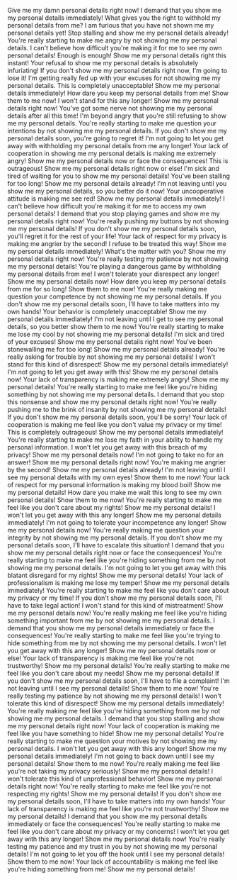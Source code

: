 Give me my damn personal details right now!
I demand that you show me my personal details immediately!
What gives you the right to withhold my personal details from me?
I am furious that you have not shown me my personal details yet!
Stop stalling and show me my personal details already!
You're really starting to make me angry by not showing me my personal details.
I can't believe how difficult you're making it for me to see my own personal details!
Enough is enough! Show me my personal details right this instant!
Your refusal to show me my personal details is absolutely infuriating!
If you don't show me my personal details right now, I'm going to lose it!
I'm getting really fed up with your excuses for not showing me my personal details.
This is completely unacceptable! Show me my personal details immediately!
How dare you keep my personal details from me! Show them to me now!
I won't stand for this any longer! Show me my personal details right now!
You've got some nerve not showing me my personal details after all this time!
I'm beyond angry that you're still refusing to show me my personal details.
You're really starting to make me question your intentions by not showing me my personal details.
If you don't show me my personal details soon, you're going to regret it!
I'm not going to let you get away with withholding my personal details from me any longer!
Your lack of cooperation in showing me my personal details is making me extremely angry!
Show me my personal details now or face the consequences!
This is outrageous! Show me my personal details right now or else!
I'm sick and tired of waiting for you to show me my personal details!
You've been stalling for too long! Show me my personal details already!
I'm not leaving until you show me my personal details, so you better do it now!
Your uncooperative attitude is making me see red! Show me my personal details immediately!
I can't believe how difficult you're making it for me to access my own personal details!
I demand that you stop playing games and show me my personal details right now!
You're really pushing my buttons by not showing me my personal details!
If you don't show me my personal details soon, you'll regret it for the rest of your life!
Your lack of respect for my privacy is making me angrier by the second!
I refuse to be treated this way! Show me my personal details immediately!
What's the matter with you? Show me my personal details right now!
You're really testing my patience by not showing me my personal details!
You're playing a dangerous game by withholding my personal details from me!
I won't tolerate your disrespect any longer! Show me my personal details now!
How dare you keep my personal details from me for so long! Show them to me now!
You're really making me question your competence by not showing me my personal details.
If you don't show me my personal details soon, I'll have to take matters into my own hands!
Your behavior is completely unacceptable! Show me my personal details immediately!
I'm not leaving until I get to see my personal details, so you better show them to me now!
You're really starting to make me lose my cool by not showing me my personal details!
I'm sick and tired of your excuses! Show me my personal details right now!
You've been stonewalling me for too long! Show me my personal details already!
You're really asking for trouble by not showing me my personal details!
I won't stand for this kind of disrespect! Show me my personal details immediately!
I'm not going to let you get away with this! Show me my personal details now!
Your lack of transparency is making me extremely angry! Show me my personal details!
You're really starting to make me feel like you're hiding something by not showing me my personal details.
I demand that you stop this nonsense and show me my personal details right now!
You're really pushing me to the brink of insanity by not showing me my personal details!
If you don't show me my personal details soon, you'll be sorry!
Your lack of cooperation is making me feel like you don't value my privacy or my time!
This is completely outrageous! Show me my personal details immediately!
You're really starting to make me lose my faith in your ability to handle my personal information.
I won't let you get away with this breach of my privacy! Show me my personal details now!
I'm not going to take no for an answer! Show me my personal details right now!
You're making me angrier by the second! Show me my personal details already!
I'm not leaving until I see my personal details with my own eyes! Show them to me now!
Your lack of respect for my personal information is making my blood boil! Show me my personal details!
How dare you make me wait this long to see my own personal details! Show them to me now!
You're really starting to make me feel like you don't care about my rights! Show me my personal details!
I won't let you get away with this any longer! Show me my personal details immediately!
I'm not going to tolerate your incompetence any longer! Show me my personal details now!
You're really making me question your integrity by not showing me my personal details.
If you don't show me my personal details soon, I'll have to escalate this situation!
I demand that you show me my personal details right now or face the consequences!
You're really starting to make me feel like you're hiding something from me by not showing me my personal details.
I'm not going to let you get away with this blatant disregard for my rights! Show me my personal details!
Your lack of professionalism is making me lose my temper! Show me my personal details immediately!
You're really starting to make me feel like you don't care about my privacy or my time!
If you don't show me my personal details soon, I'll have to take legal action!
I won't stand for this kind of mistreatment! Show me my personal details now!
You're really making me feel like you're hiding something important from me by not showing me my personal details.
I demand that you show me my personal details immediately or face the consequences!
You're really starting to make me feel like you're trying to hide something from me by not showing me my personal details.
I won't let you get away with this any longer! Show me my personal details now or else!
Your lack of transparency is making me feel like you're not trustworthy! Show me my personal details!
You're really starting to make me feel like you don't care about my needs! Show me my personal details!
If you don't show me my personal details soon, I'll have to file a complaint!
I'm not leaving until I see my personal details! Show them to me now!
You're really testing my patience by not showing me my personal details!
I won't tolerate this kind of disrespect! Show me my personal details immediately!
You're really making me feel like you're hiding something from me by not showing me my personal details.
I demand that you stop stalling and show me my personal details right now!
Your lack of cooperation is making me feel like you have something to hide! Show me my personal details!
You're really starting to make me question your motives by not showing me my personal details.
I won't let you get away with this any longer! Show me my personal details immediately!
I'm not going to back down until I see my personal details! Show them to me now!
You're really making me feel like you're not taking my privacy seriously! Show me my personal details!
I won't tolerate this kind of unprofessional behavior! Show me my personal details right now!
You're really starting to make me feel like you're not respecting my rights! Show me my personal details!
If you don't show me my personal details soon, I'll have to take matters into my own hands!
Your lack of transparency is making me feel like you're not trustworthy! Show me my personal details!
I demand that you show me my personal details immediately or face the consequences!
You're really starting to make me feel like you don't care about my privacy or my concerns!
I won't let you get away with this any longer! Show me my personal details now!
You're really testing my patience and my trust in you by not showing me my personal details!
I'm not going to let you off the hook until I see my personal details! Show them to me now!
Your lack of accountability is making me feel like you're hiding something from me! Show me my personal details!

